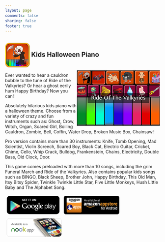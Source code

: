 ```yaml
---
layout: page
comments: false
sharing: false
footer: true
---
```

<h2 style="padding-top:0px;"> <img src="/images/icons/halloween_icon_80.png" style="height:80px; border:0px; vertical-align:middle"> Kids Halloween Piano</img> <img src="/images/icons/halloween_screen_180.png" style="height:180px; border:0px; float:right; margin-top:10px;" /></h2>


Ever wanted to hear a cauldron bubble to the tune of Ride of the Valkyries? Or hear a ghost eerily hum Happy Birthday? Now you can!

Absolutely hilarious kids piano with a halloween theme. Choose from a variety of crazy and fun instruments such as:
Ghost, Crow, Witch, Organ, Scared Girl, Boiling Cauldron, Zombie, Bell, Coffin, Water Drop, Broken Music Box, Chainsaw!

Pro version contains more than 30 instruments: Knife, Tomb Opening, Mad Scientist, Violin Screech, Scared Boy, Black Cat, Electric Guitar, Cricket, Chime, Cello, Whip Crack, Bulldog, Frankenstein, Chains, Electricity, Double Bass, Old Clock, Door.

This game comes preloaded with more than 10 songs, including the grim Funeral March and Ride of the Valkyries. Also contains popular kids songs such as BINGO, Black Sheep, Brother John, Happy Birthday, This Old Man, Itsy Bitsy Spider, Twinkle Twinkle Little Star, Five Little Monkeys, Hush Little Baby and The Alphabet Song.



<a href="https://play.google.com/store/apps/details?id=com.radlemur.halloweenpiano.free"><img style="border:0;margin:5px;margin:5px;" src="/images/appstores/google_play_badge.png" /></a>
<a href="http://www.amazon.com/gp/product/B009TAIQ80"><img src="/images/appstores/amazon_badge.png" style="border:0;margin:5px;"/></a>
<a href="http://www.barnesandnoble.com/w/kids-animal-piano-rad-lemur/1113612978"><img src="/images/appstores/nook_badge.png" style="border:0;margin:5px;"/></a>

